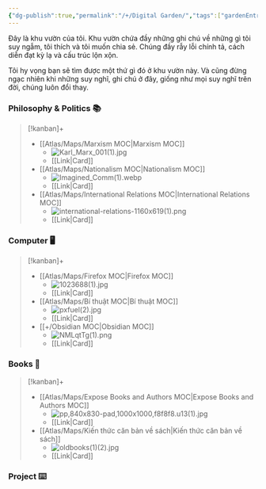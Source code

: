 ```yaml
---
{"dg-publish":true,"permalink":"/+/Digital Garden/","tags":["gardenEntry"]}
---
```


Đây là khu vườn của tôi. Khu vườn chứa đầy những ghi chú về những gì tôi suy ngẫm, tôi thích và tôi muốn chia sẻ. Chúng đầy rẫy lỗi chính tả, cách diễn đạt kỳ lạ và cấu trúc lộn xộn.

Tôi hy vọng bạn sẽ tìm được một thứ gì đó ở khu vườn này. Và cũng đừng ngạc nhiên khi những suy nghĩ, ghi chú ở đây, giống như mọi suy nghĩ trên đời, chúng luôn đổi thay.

### Philosophy & Politics 📚
> [!kanban]+
> - [[Atlas/Maps/Marxism MOC\|Marxism MOC]]
> 	- ![Karl_Marx_001(1).jpg](/img/user/Atlas/Utilities/Images/Karl_Marx_001(1).jpg)
> 	- [[Link\|Card]]
> - [[Atlas/Maps/Nationalism MOC\|Nationalism MOC]]
> 	- ![Imagined_Comm(1).webp](/img/user/Atlas/Utilities/Images/Imagined_Comm(1).webp)
> 	- [[Link\|Card]]
> - [[Atlas/Maps/International Relations MOC\|International Relations MOC]]
> 	- ![international-relations-1160x619(1).png](/img/user/Atlas/Utilities/Images/international-relations-1160x619(1).png)
> 	- [[Link\|Card]]

### Computer 🖥️
> [!kanban]+ 
> - [[Atlas/Maps/Firefox MOC\|Firefox MOC]] 
> 	- ![1023688(1).jpg](/img/user/Atlas/Utilities/Images/1023688(1).jpg)
> 	- [[Link\|Card]]
> - [[Atlas/Maps/Bí thuật MOC\|Bí thuật MOC]]
> 	- ![pxfuel(2).jpg](/img/user/Atlas/Utilities/Images/pxfuel(2).jpg)
> 	- [[Link\|Card]]
> - [[+/Obsidian MOC\|Obsidian MOC]]
> 	- ![NMLqtTg(1).png](/img/user/Atlas/Utilities/Images/NMLqtTg(1).png)
> 	- [[Link\|Card]]

### Books 📔
> [!kanban]+ 
> - [[Atlas/Maps/Expose Books and Authors MOC\|Expose Books and Authors MOC]] 
> 	- ![pp,840x830-pad,1000x1000,f8f8f8.u13(1).jpg](/img/user/Atlas/Utilities/Images/pp,840x830-pad,1000x1000,f8f8f8.u13(1).jpg)
> 	- [[Link\|Card]]
> - [[Atlas/Maps/Kiến thức căn bản về sách\|Kiến thức căn bản về sách]] 
> 	- ![oldbooks(1)(2).jpg](/img/user/Atlas/Utilities/Images/oldbooks(1)(2).jpg)
> 	- [[Link\|Card]]

### Project ⌨️
